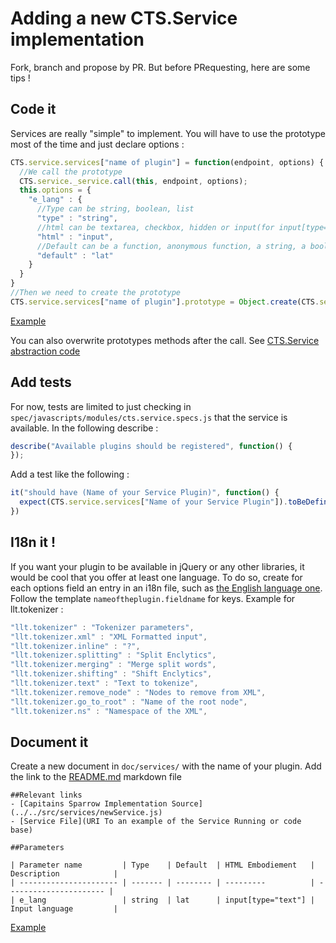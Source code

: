 Adding a new CTS.Service implementation
===

Fork, branch and propose by PR. But before PRequesting, here are some tips !

## Code it
Services are really "simple" to implement. You will have to use the prototype most of the time and just declare options :

```javascript
CTS.service.services["name of plugin"] = function(endpoint, options) {
  //We call the prototype
  CTS.service._service.call(this, endpoint, options);
  this.options = {
    "e_lang" : { 
      //Type can be string, boolean, list
      "type" : "string",
      //html can be textarea, checkbox, hidden or input(for input[type="text"])
      "html" : "input",
      //Default can be a function, anonymous function, a string, a boolean, a list or simply not exist !
      "default" : "lat"
    }
  }
}
//Then we need to create the prototype
CTS.service.services["name of plugin"].prototype = Object.create(CTS.service._service)
```
[Example](../../src/services/llt.tokenizer.js)

You can also overwrite prototypes methods after the call. See [CTS.Service abstraction code](../../src/modules/service.js)

## Add tests
For now, tests are limited to just checking in `spec/javascripts/modules/cts.service.specs.js` that the service is available. In the following describe :
```javascript
describe("Available plugins should be registered", function() {
});
```
Add a test like the following :
```javascript
it("should have (Name of your Service Plugin)", function() {
  expect(CTS.service.services["Name of your Service Plugin"]).toBeDefined();
})
```

## I18n it !

If you want your plugin to be available in jQuery or any other libraries, it would be cool that you offer at least one language. To do so, create for each options field an entry in an i18n file, such as [the English language one](../../src/i18n/en.js). Follow the template `nameoftheplugin.fieldname` for keys. Example for llt.tokenizer :

```javascript
"llt.tokenizer" : "Tokenizer parameters",
"llt.tokenizer.xml" : "XML Formatted input",
"llt.tokenizer.inline" : "?",
"llt.tokenizer.splitting" : "Split Enclytics",
"llt.tokenizer.merging" : "Merge split words",
"llt.tokenizer.shifting" : "Shift Enclytics",
"llt.tokenizer.text" : "Text to tokenize",
"llt.tokenizer.remove_node" : "Nodes to remove from XML",
"llt.tokenizer.go_to_root" : "Name of the root node",
"llt.tokenizer.ns" : "Namespace of the XML",
```

## Document it 
Create a new document in `doc/services/` with the name of your plugin. Add the link to the [README.md](../../README.md) markdown file 

```
##Relevant links
- [Capitains Sparrow Implementation Source](../../src/services/newService.js)
- [Service File](URI To an example of the Service Running or code base)

##Parameters

| Parameter name         | Type    | Default  | HTML Embodiement   | Description            |  
| ---------------------- | ------- | -------- | ---------          | ---------------------- |  
| e_lang                 | string  | lat      | input[type="text"] | Input language         |  
```

[Example](./llt.tokenizer.md)